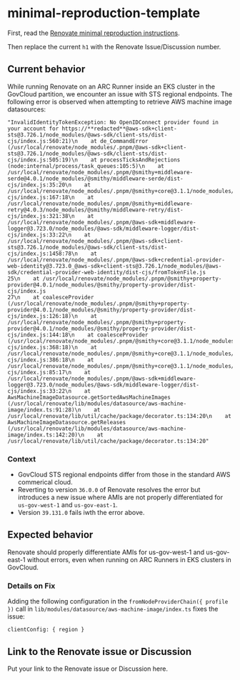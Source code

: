 # minimal-reproduction-template

First, read the [Renovate minimal reproduction instructions](https://github.com/renovatebot/renovate/blob/main/docs/development/minimal-reproductions.md).

Then replace the current `h1` with the Renovate Issue/Discussion number.

## Current behavior

While running Renovate on an ARC Runner inside an EKS cluster in the GovCloud partition, we encounter an issue with STS regional endpoints. The following error is observed when attempting to retrieve AWS machine image datasources:

```
"InvalidIdentityTokenException: No OpenIDConnect provider found in your account for https://**redacted**@aws-sdk+client-sts@3.726.1/node_modules/@aws-sdk/client-sts/dist-cjs/index.js:560:21)\n    at de_CommandError (/usr/local/renovate/node_modules/.pnpm/@aws-sdk+client-sts@3.726.1/node_modules/@aws-sdk/client-sts/dist-cjs/index.js:505:19)\n    at processTicksAndRejections (node:internal/process/task_queues:105:5)\n    at /usr/local/renovate/node_modules/.pnpm/@smithy+middleware-serde@4.0.1/node_modules/@smithy/middleware-serde/dist-cjs/index.js:35:20\n    at /usr/local/renovate/node_modules/.pnpm/@smithy+core@3.1.1/node_modules/@smithy/core/dist-cjs/index.js:167:18\n    at /usr/local/renovate/node_modules/.pnpm/@smithy+middleware-retry@4.0.3/node_modules/@smithy/middleware-retry/dist-cjs/index.js:321:38\n    at /usr/local/renovate/node_modules/.pnpm/@aws-sdk+middleware-logger@3.723.0/node_modules/@aws-sdk/middleware-logger/dist-cjs/index.js:33:22\n    at /usr/local/renovate/node_modules/.pnpm/@aws-sdk+client-sts@3.726.1/node_modules/@aws-sdk/client-sts/dist-cjs/index.js:1458:78\n    at /usr/local/renovate/node_modules/.pnpm/@aws-sdk+credential-provider-web-identity@3.723.0_@aws-sdk+client-sts@3.726.1/node_modules/@aws-sdk/credential-provider-web-identity/dist-cjs/fromTokenFile.js
25\n    at /usr/local/renovate/node_modules/.pnpm/@smithy+property-provider@4.0.1/node_modules/@smithy/property-provider/dist-cjs/index.js
27\n    at coalesceProvider (/usr/local/renovate/node_modules/.pnpm/@smithy+property-provider@4.0.1/node_modules/@smithy/property-provider/dist-cjs/index.js:126:18)\n    at /usr/local/renovate/node_modules/.pnpm/@smithy+property-provider@4.0.1/node_modules/@smithy/property-provider/dist-cjs/index.js:144:18\n    at coalesceProvider (/usr/local/renovate/node_modules/.pnpm/@smithy+core@3.1.1/node_modules/@smithy/core/dist-cjs/index.js:368:18)\n    at /usr/local/renovate/node_modules/.pnpm/@smithy+core@3.1.1/node_modules/@smithy/core/dist-cjs/index.js:386:18\n    at /usr/local/renovate/node_modules/.pnpm/@smithy+core@3.1.1/node_modules/@smithy/core/dist-cjs/index.js:85:17\n    at /usr/local/renovate/node_modules/.pnpm/@aws-sdk+middleware-logger@3.723.0/node_modules/@aws-sdk/middleware-logger/dist-cjs/index.js:33:22\n    at AwsMachineImageDatasource.getSortedAwsMachineImages (/usr/local/renovate/lib/modules/datasource/aws-machine-image/index.ts:91:28)\n    at /usr/local/renovate/lib/util/cache/package/decorator.ts:134:20\n    at AwsMachineImageDatasource.getReleases (/usr/local/renovate/lib/modules/datasource/aws-machine-image/index.ts:142:20)\n    at /usr/local/renovate/lib/util/cache/package/decorator.ts:134:20"
```

### Context
- GovCloud STS regional endpoints differ from those in the standard AWS commerical cloud. 
- Reverting to version `36.0.0` of Renovate resolves the error but introduces a new issue where AMIs are not properly differentiated for `us-gov-west-1` and `us-gov-east-1`.
- Version `39.131.0` fails iwth the error above.

## Expected behavior

Renovate should properly differentiate AMIs for us-gov-west-1 and us-gov-east-1 without errors, even when running on ARC Runners in EKS clusters in GovCloud.

### Details on Fix
Adding the following configuration in the `fromNodeProviderChain({ profile })` call in `lib/modules/datasource/aws-machine-image/index.ts` fixes the issue:

```
clientConfig: { region }
```

## Link to the Renovate issue or Discussion

Put your link to the Renovate issue or Discussion here.

